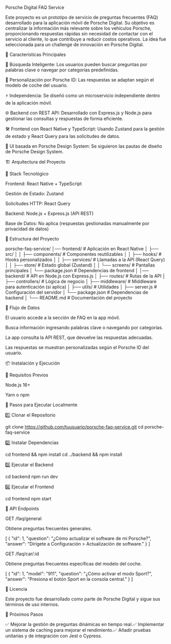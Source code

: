 Porsche Digital FAQ Service

Este proyecto es un prototipo de servicio de preguntas frecuentes (FAQ) desarrollado para la aplicación móvil de Porsche Digital. Su objetivo es centralizar la información más relevante sobre los vehículos Porsche, proporcionando respuestas rápidas sin necesidad de contactar con el servicio al cliente, lo que contribuye a reducir costos operativos. La idea fue seleccionada para un challenge de innovación en Porsche Digital.

🚀 Características Principales

📌 Búsqueda Inteligente: Los usuarios pueden buscar preguntas por palabras clave o navegar por categorías predefinidas.

🔧 Personalización por Porsche ID: Las respuestas se adaptan según el modelo de coche del usuario.

⚡ Independencia: Se diseñó como un microservicio independiente dentro de la aplicación móvil.

🌐 Backend con REST API: Desarrollado con Express.js y Node.js para gestionar las consultas y respuestas de forma eficiente.

🛠️ Frontend con React Native y TypeScript: Usando Zustand para la gestión de estado y React Query para las solicitudes de datos.

🎨 UI basada en Porsche Design System: Se siguieron las pautas de diseño de Porsche Design System.

🏗️ Arquitectura del Proyecto

📌 Stack Tecnológico

Frontend: React Native + TypeScript

Gestión de Estado: Zustand

Solicitudes HTTP: React Query

Backend: Node.js + Express.js (API REST)

Base de Datos: No aplica (respuestas gestionadas manualmente por privacidad de datos)

📌 Estructura del Proyecto

porsche-faq-service/
│── frontend/       # Aplicación en React Native
│   ├── src/
│   │   ├── components/  # Componentes reutilizables
│   │   ├── hooks/       # Hooks personalizados
│   │   ├── services/    # Llamadas a la API (React Query)
│   │   ├── store/       # Estado global (Zustand)
│   │   └── screens/     # Pantallas principales
│   └── package.json    # Dependencias de frontend
│
│── backend/        # API en Node.js con Express.js
│   ├── routes/     # Rutas de la API
│   ├── controllers/ # Lógica de negocio
│   ├── middleware/  # Middleware para autenticación (si aplica)
│   ├── utils/       # Utilidades
│   ├── server.js    # Configuración del servidor
│   └── package.json # Dependencias de backend
│
└── README.md       # Documentación del proyecto

📌 Flujo de Datos

El usuario accede a la sección de FAQ en la app móvil.

Busca información ingresando palabras clave o navegando por categorías.

La app consulta la API REST, que devuelve las respuestas adecuadas.

Las respuestas se muestran personalizadas según el Porsche ID del usuario.

📦 Instalación y Ejecución

🔧 Requisitos Previos

Node.js 16+

Yarn o npm

🚀 Pasos para Ejecutar Localmente

1️⃣ Clonar el Repositorio

git clone https://github.com/tuusuario/porsche-faq-service.git
cd porsche-faq-service

2️⃣ Instalar Dependencias

cd frontend && npm install
cd ../backend && npm install

3️⃣ Ejecutar el Backend

cd backend
npm run dev

4️⃣ Ejecutar el Frontend

cd frontend
npm start

📌 API Endpoints

GET /faq/general

Obtiene preguntas frecuentes generales.

[
  { "id": 1, "question": "¿Cómo actualizar el software de mi Porsche?", "answer": "Dirígete a Configuración > Actualización de software." }
]

GET /faq/car/:id

Obtiene preguntas frecuentes específicas del modelo del coche.

[
  { "id": 1, "model": "911", "question": "¿Cómo activar el modo Sport?", "answer": "Presiona el botón Sport en la consola central." }
]

📜 Licencia

Este proyecto fue desarrollado como parte de Porsche Digital y sigue sus términos de uso internos.

📌 Próximos Pasos

✅ Mejorar la gestión de preguntas dinámicas en tiempo real.✅ Implementar un sistema de caching para mejorar el rendimiento.✅ Añadir pruebas unitarias y de integración con Jest o Cypress.

